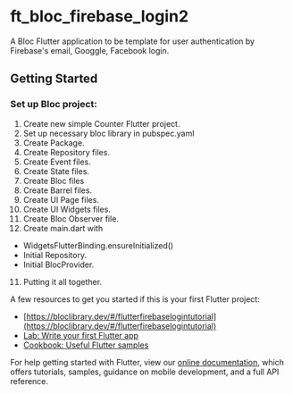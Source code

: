 # ft_bloc_firebase_login2

A Bloc Flutter application to be template for user authentication by Firebase's email, Googgle, Facebook login.

## Getting Started
### Set up Bloc project:
1) Create new simple Counter Flutter project.
2) Set up necessary bloc library in pubspec.yaml
3) Create Package.
3) Create Repository files.
4) Create Event files.
5) Create State files.
6) Create Bloc files
7) Create Barrel files.
8) Create UI Page files.
9) Create UI Widgets files.
10) Create Bloc Observer file.
11) Create main.dart with 
  - WidgetsFlutterBinding.ensureInitialized()
  - Initial Repository.
  - Initial BlocProvider.
11) Putting it all together.


A few resources to get you started if this is your first Flutter project:
- [https://bloclibrary.dev/#/flutterfirebaselogintutorial](https://bloclibrary.dev/#/flutterfirebaselogintutorial)
- [Lab: Write your first Flutter app](https://flutter.dev/docs/get-started/codelab)
- [Cookbook: Useful Flutter samples](https://flutter.dev/docs/cookbook)

For help getting started with Flutter, view our
[online documentation](https://flutter.dev/docs), which offers tutorials,
samples, guidance on mobile development, and a full API reference.
